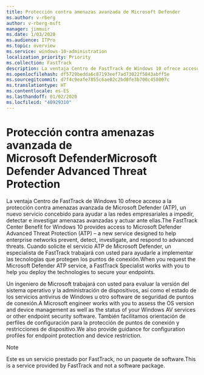 ```yaml
---
title: Protección contra amenazas avanzada de Microsoft Defender
ms.author: v-rberg
author: v-rberg-msft
manager: jimmuir
ms.date: 1/03/2020
ms.audience: ITPro
ms.topic: overview
ms.service: windows-10-administration
localization_priority: Priority
ms.collection: FastTrack
description: La ventaja Centro de FastTrack de Windows 10 ofrece acceso a la protección contra amenazas avanzada de Microsoft Defender (ATP), un nuevo servicio concebido para ayudar a las redes empresariales a impedir, detectar e investigar amenazas avanzadas y actuar ante ellas.
ms.openlocfilehash: df5729bedda6c87193eef7ad73022f5843abff5e
ms.sourcegitcommit: d7f4c9eafe7855c6ae02c2bd0fe3b700c458007c
ms.translationtype: HT
ms.contentlocale: es-ES
ms.lasthandoff: 01/02/2020
ms.locfileid: "40929310"
---
```

# <a name="microsoft-defender-advanced-threat-protection"></a><span data-ttu-id="e86ad-103">Protección contra amenazas avanzada de Microsoft Defender</span><span class="sxs-lookup"><span data-stu-id="e86ad-103">Microsoft Defender Advanced Threat Protection</span></span>

<span data-ttu-id="e86ad-104">La ventaja Centro de FastTrack de Windows 10 ofrece acceso a la protección contra amenazas avanzada de Microsoft Defender (ATP), un nuevo servicio concebido para ayudar a las redes empresariales a impedir, detectar e investigar amenazas avanzadas y actuar ante ellas.</span><span class="sxs-lookup"><span data-stu-id="e86ad-104">The FastTrack Center Benefit for Windows 10 provides access to Microsoft Defender Advanced Threat Protection (ATP) – a new service designed to help enterprise networks prevent, detect, investigate, and respond to advanced threats.</span></span> <span data-ttu-id="e86ad-105">Cuando solicite el servicio ATP de Microsoft Defender, un especialista de FastTrack trabajará con usted para ayudarle a implementar las tecnologías que protegen los puntos de conexión.</span><span class="sxs-lookup"><span data-stu-id="e86ad-105">When you request the Microsoft Defender ATP service, a FastTrack Specialist works with you to help you deploy the technologies to secure your endpoints.</span></span>

<span data-ttu-id="e86ad-106">Un ingeniero de Microsoft trabajará con usted para evaluar la versión del sistema operativo y la administración de dispositivos, así como el estado de los servicios antivirus de Windows u otro software de seguridad de puntos de conexión.</span><span class="sxs-lookup"><span data-stu-id="e86ad-106">A Microsoft engineer works with you to assess the OS version and device management as well as the status of your Windows AV services or other endpoint security software.</span></span> <span data-ttu-id="e86ad-107">También facilitamos orientación de perfiles de configuración para la protección de puntos de conexión y restricciones de dispositivo.</span><span class="sxs-lookup"><span data-stu-id="e86ad-107">We also provide guidance for configuration profiles for endpoint protection and device restriction.</span></span>  

> [!NOTE]
> <span data-ttu-id="e86ad-108">Este es un servicio prestado por FastTrack, no un paquete de software.</span><span class="sxs-lookup"><span data-stu-id="e86ad-108">This is a service provided by FastTrack and not a software package.</span></span> 